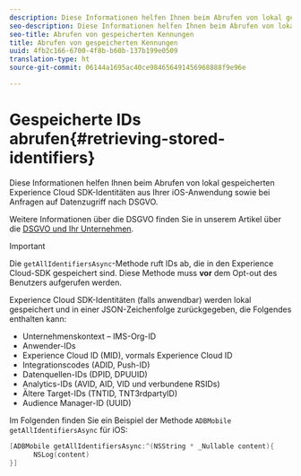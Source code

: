 ```yaml
---
description: Diese Informationen helfen Ihnen beim Abrufen von lokal gespeicherten Experience Cloud SDK-Identitäten aus Ihrer iOS-Anwendung sowie bei Anfragen auf Datenzugriff nach DSGVO.
seo-description: Diese Informationen helfen Ihnen beim Abrufen von lokal gespeicherten Experience Cloud SDK-Identitäten aus Ihrer iOS-Anwendung sowie bei Anfragen auf Datenzugriff nach DSGVO.
seo-title: Abrufen von gespeicherten Kennungen
title: Abrufen von gespeicherten Kennungen
uuid: 4fb2c166-6700-4f8b-b60b-137b199e0509
translation-type: ht
source-git-commit: 06144a1695ac40ce984656491456968888f9e96e

---
```



# Gespeicherte IDs abrufen{#retrieving-stored-identifiers}

Diese Informationen helfen Ihnen beim Abrufen von lokal gespeicherten Experience Cloud SDK-Identitäten aus Ihrer iOS-Anwendung sowie bei Anfragen auf Datenzugriff nach DSGVO.

Weitere Informationen über die DSGVO finden Sie in unserem Artikel über die [DSGVO und Ihr Unternehmen](https://www.adobe.com/de/privacy/general-data-protection-regulation.html).

>[!IMPORTANT]
>
>Die `getAllIdentifiersAsync`-Methode ruft IDs ab, die in den Experience Cloud-SDK gespeichert sind. Diese Methode muss **vor** dem Opt-out des Benutzers aufgerufen werden.

Experience Cloud SDK-Identitäten (falls anwendbar) werden lokal gespeichert und in einer JSON-Zeichenfolge zurückgegeben, die Folgendes enthalten kann:

* Unternehmenskontext – IMS-Org-ID
* Anwender-IDs
* Experience Cloud ID (MID), vormals Experience Cloud ID
* Integrationscodes (ADID, Push-ID)
* Datenquellen-IDs (DPID, DPUUID)
* Analytics-IDs (AVID, AID, VID und verbundene RSIDs)
* Ältere Target-IDs (TNTID, TNT3rdpartyID)
* Audience Manager-ID (UUID)

Im Folgenden finden Sie ein Beispiel der Methode `ADBMobile getAllIdentifiersAsync` für iOS:

```objective-c
[ADBMobile getAllIdentifiersAsync:^(NSString * _Nullable content){
      NSLog(content) 
}]
```

